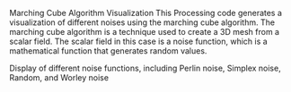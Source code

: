 Marching Cube Algorithm Visualization
This Processing code generates a visualization of different noises using the marching cube algorithm. The marching cube algorithm is a technique used to create a 3D mesh from a scalar field. The scalar field in this case is a noise function, which is a mathematical function that generates random values.

Display of different noise functions, including Perlin noise, Simplex noise, Random, and Worley noise
